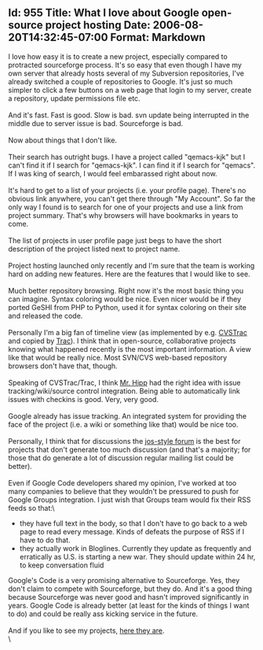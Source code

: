 Id: 955
Title: What I love about Google open-source project hosting
Date: 2006-08-20T14:32:45-07:00
Format: Markdown
--------------
I love how easy it is to create a new project, especially compared to
protracted sourceforge process. It's so easy that even though I have my
own server that already hosts several of my Subversion repositories,
I've already switched a couple of repositories to Google. It's just so
much simpler to click a few buttons on a web page that login to my
server, create a repository, update permissions file etc.\
\
And it's fast. Fast is good. Slow is bad. svn update being interrupted
in the middle due to server issue is bad. Sourceforge is bad.\
\
Now about things that I don't like.\
\
Their search has outright bugs. I have a project called "qemacs-kjk" but
I can't find it if I search for "qemacs-kjk". I can find it if I search
for "qemacs". If I was king of search, I would feel embarassed right
about now.\
\
It's hard to get to a list of your projects (i.e. your profile page).
There's no obvious link anywhere, you can't get there through "My
Account". So far the only way I found is to search for one of your
projects and use a link from project summary. That's why browsers will
have bookmarks in years to come.\
\
The list of projects in user profile page just begs to have the short
description of the project listed next to project name.\
\
Project hosting launched only recently and I'm sure that the team is
working hard on adding new features. Here are the features that I would
like to see.\
\
Much better repository browsing. Right now it's the most basic thing you
can imagine. Syntax coloring would be nice. Even nicer would be if they
ported GeSHI from PHP to Python, used it for syntax coloring on their
site and released the code.\
\
Personally I'm a big fan of timeline view (as implemented by e.g.
[CVSTrac](http://www.sqlite.org/cvstrac/timeline) and copied by
[Trac](http://trac.edgewall.org/timeline)). I think that in open-source,
collaborative projects knowing what happened recently is the most
important information. A view like that would be really nice. Most
SVN/CVS web-based repository browsers don't have that, though.\
\
Speaking of CVSTrac/Trac, I think [Mr.
Hipp](http://www.hwaci.com/drh/index.html) had the right idea with issue
tracking/wiki/source control integration. Being able to automatically
link issues with checkins is good. Very, very good.\
\
Google already has issue tracking. An integrated system for providing
the face of the project (i.e. a wiki or something like that) would be
nice too.\
\
Personally, I think that for discussions the [jos-style
forum](https://blog.kowalczyk.info/forum_sumatra/) is the best for
projects that don't generate too much discussion (and that's a majority;
for those that do generate a lot of discussion regular mailing list
could be better).\
\
Even if Google Code developers shared my opinion, I've worked at too
many companies to believe that they wouldn't be pressured to push for
Google Groups integration. I just wish that Groups team would fix their
RSS feeds so that:\

-   they have full text in the body, so that I don't have to go back to
    a web page to read every message. Kinds of defeats the purpose of
    RSS if I have to do that.
-   they actually work in Bloglines. Currently they update as frequently
    and erratically as U.S. is starting a new war. They should update
    within 24 hr, to keep conversation fluid

Google's Code is a very promising alternative to Sourceforge. Yes, they
don't claim to compete with Sourceforge, but they do. And it's a good
thing because Sourceforge was never good and hasn't improved
significantly in years. Google Code is already better (at least for the
kinds of things I want to do) and could be really ass kicking service in
the future.\
\
And if you like to see my projects, [here they
are](http://code.google.com/u/kkowalczyk/).\
\

